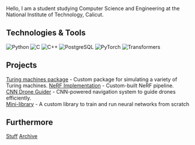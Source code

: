 Hello, I am a student studying Computer Science and Engineering at the National Institute of Technology, Calicut.

## Technologies & Tools
![Python](https://img.shields.io/badge/-Python-3776AB?logo=python&logoColor=white&style=flat-square)
![C](https://img.shields.io/badge/-C-00599C?logo=c&logoColor=white&style=flat-square)
![C++](https://img.shields.io/badge/-C++-00599C?logo=c%2B%2B&logoColor=white&style=flat-square)
![PostgreSQL](https://img.shields.io/badge/-PostgreSQL-336791?logo=postgresql&logoColor=white&style=flat-square)
![PyTorch](https://img.shields.io/badge/-PyTorch-EE4C2C?logo=pytorch&logoColor=white&style=flat-square)
![Transformers](https://img.shields.io/badge/-Transformers-FF9900?logo=huggingface&logoColor=white&style=flat-square)

## Projects

[Turing machines package](https://github.com/R2D2-08/turmachpy) - Custom package for simulating a variety of Turing machines.
[NeRF Implementation](https://nerfvisualizer.vercel.app/) - Custom-built NeRF pipeline.  
[CNN Drone Guider](https://github.com/R2D2-08/MiniDroneCNN) - CNN-powered navigation system to guide drones efficiently.  
[Mini-library](https://github.com/R2D2-08/minilib) - A custom library to train and run neural networks from scratch 

## Furthermore
[Stuff](https://stuffaboutme.vercel.app/) [Archive](https://archivezzzs.vercel.app/)
